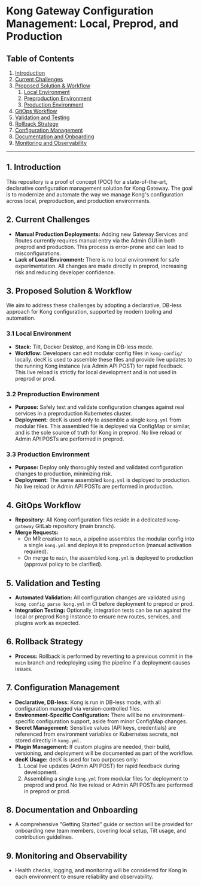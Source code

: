 # Kong Gateway Configuration Management: Local, Preprod, and Production

## Table of Contents
1. [Introduction](#introduction)
2. [Current Challenges](#current-challenges)
3. [Proposed Solution & Workflow](#proposed-solution--workflow)
    1. [Local Environment](#local-environment)
    2. [Preproduction Environment](#preproduction-environment)
    3. [Production Environment](#production-environment)
4. [GitOps Workflow](#gitops-workflow)
5. [Validation and Testing](#validation-and-testing)
6. [Rollback Strategy](#rollback-strategy)
7. [Configuration Management](#configuration-management)
8. [Documentation and Onboarding](#documentation-and-onboarding)
9. [Monitoring and Observability](#monitoring-and-observability)

---

## 1. Introduction
This repository is a proof of concept (POC) for a state-of-the-art, declarative configuration management solution for Kong Gateway. The goal is to modernize and automate the way we manage Kong's configuration across local, preproduction, and production environments.

## 2. Current Challenges
- **Manual Production Deployments:** Adding new Gateway Services and Routes currently requires manual entry via the Admin GUI in both preprod and production. This process is error-prone and can lead to misconfigurations.
- **Lack of Local Environment:** There is no local environment for safe experimentation. All changes are made directly in preprod, increasing risk and reducing developer confidence.

## 3. Proposed Solution & Workflow
We aim to address these challenges by adopting a declarative, DB-less approach for Kong configuration, supported by modern tooling and automation.

### 3.1 Local Environment
- **Stack:** Tilt, Docker Desktop, and Kong in DB-less mode.
- **Workflow:** Developers can edit modular config files in `kong-config/` locally. decK is used to assemble these files and provide live updates to the running Kong instance (via Admin API POST) for rapid feedback. This live reload is strictly for local development and is not used in preprod or prod.

### 3.2 Preproduction Environment
- **Purpose:** Safely test and validate configuration changes against real services in a preproduction Kubernetes cluster.
- **Deployment:** decK is used only to assemble a single `kong.yml` from modular files. This assembled file is deployed via ConfigMap or similar, and is the sole source of truth for Kong in preprod. No live reload or Admin API POSTs are performed in preprod.

### 3.3 Production Environment
- **Purpose:** Deploy only thoroughly tested and validated configuration changes to production, minimizing risk.
- **Deployment:** The same assembled `kong.yml` is deployed to production. No live reload or Admin API POSTs are performed in production.

## 4. GitOps Workflow
- **Repository:** All Kong configuration files reside in a dedicated `kong-gateway` GitLab repository (main branch).
- **Merge Requests:**
    - On MR creation to `main`, a pipeline assembles the modular config into a single `kong.yml` and deploys it to preproduction (manual activation required).
    - On merge to `main`, the assembled `kong.yml` is deployed to production (approval policy to be clarified).

## 5. Validation and Testing
- **Automated Validation:** All configuration changes are validated using `kong config parse kong.yml` in CI before deployment to preprod or prod.
- **Integration Testing:** Optionally, integration tests can be run against the local or preprod Kong instance to ensure new routes, services, and plugins work as expected.

## 6. Rollback Strategy
- **Process:** Rollback is performed by reverting to a previous commit in the `main` branch and redeploying using the pipeline if a deployment causes issues.

## 7. Configuration Management
- **Declarative, DB-less:** Kong is run in DB-less mode, with all configuration managed via version-controlled files.
- **Environment-Specific Configuration:** There will be no environment-specific configuration support, aside from minor ConfigMap changes.
- **Secret Management:** Sensitive values (API keys, credentials) are referenced from environment variables or Kubernetes secrets, not stored directly in `kong.yml`.
- **Plugin Management:** If custom plugins are needed, their build, versioning, and deployment will be documented as part of the workflow.
- **decK Usage:** decK is used for two purposes only:
    1. Local live updates (Admin API POST) for rapid feedback during development.
    2. Assembling a single `kong.yml` from modular files for deployment to preprod and prod. No live reload or Admin API POSTs are performed in preprod or prod.

## 8. Documentation and Onboarding
- A comprehensive "Getting Started" guide or section will be provided for onboarding new team members, covering local setup, Tilt usage, and contribution guidelines.

## 9. Monitoring and Observability
- Health checks, logging, and monitoring will be considered for Kong in each environment to ensure reliability and observability. 